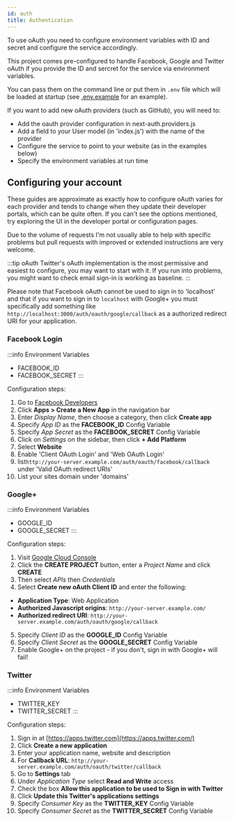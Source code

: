 ```yaml
---
id: auth
title: Authentication
---
```


To use oAuth you need to configure environment variables with ID and secret and configure the service accordingly.

This project comes pre-configured to handle Facebook, Google and Twitter oAuth if you provide the ID and sercret for the service via environment variables.

You can pass them on the command line or put them in `.env` file which will be loaded at startup (see [.env.example](https://github.com/iaincollins/next-auth/blob/master/example/.env.example) for an example).

If you want to add new oAuth providers (such as GitHub), you will need to:

* Add the oauth provider configuration in next-auth.providers.js
* Add a field to your User model (in 'index.js') with the name of the provider
* Configure the service to point to your website (as in the examples below)
* Specify the environment variables at run time

## Configuring your account

These guides are approximate as exactly how to configure oAuth varies for each provider and tends to change when they update their developer portals, which can be quite often. If you can't see the options mentioned, try exploring the UI in the developer portal or configuration pages.

Due to the volume of requests I'm not usually able to help with specific problems but pull requests with improved or extended instructions are very welcome.

:::tip oAuth
Twitter's oAuth implementation is the most permissive and easiest to configure, you may want to start with it. If you run into problems, you might want to check email sign-in is working as baseline.
:::

Please note that Facebook oAuth cannot be used to sign in to 'localhost' and that if you want to sign in to `localhost` with Google+ you must specifically add something like `http://localhost:3000/auth/oauth/google/callback` as a authorized redirect URI for your application.

### Facebook Login

:::info Environment Variables
* FACEBOOK_ID
* FACEBOOK_SECRET
:::

Configuration steps:

1. Go to [Facebook Developers](https://developers.facebook.com/)
2. Click **Apps > Create a New App** in the navigation bar
3. Enter *Display Name*, then choose a category, then click **Create app**
5. Specify *App ID* as the **FACEBOOK_ID** Config Variable
6. Specify *App Secret* as the **FACEBOOK_SECRET** Config Variable
7. Click on *Settings* on the sidebar, then click **+ Add Platform**
8. Select **Website**
9. Enable 'Client OAuth Login' and 'Web OAuth Login'
10. list`http://your-server.example.com/auth/oauth/facebook/callback` under 'Valid OAuth redirect URIs'
11. List your sites domain under 'domains'

### Google+

:::info Environment Variables
* GOOGLE_ID
* GOOGLE_SECRET
:::

Configuration steps:

1. Visit [Google Cloud Console](https://cloud.google.com/console/project)
2. Click the **CREATE PROJECT** button, enter a *Project Name* and click **CREATE**
3. Then select *APIs* then *Credentials* 
4. Select **Create new oAuth Client ID** and enter the following:
 - **Application Type**: Web Application
 - **Authorized Javascript origins**: `http://your-server.example.com/`
 - **Authorized redirect URI**: `http://your-server.example.com/auth/oauth/google/callback`
5. Specify *Client ID* as the **GOOGLE_ID** Config Variable
6. Specify *Client Secret* as the **GOOGLE_SECRET** Config Variable
7. Enable Google+ on the project - if you don't, sign in with Google+ will fail!

### Twitter 

:::info Environment Variables
* TWITTER_KEY
* TWITTER_SECRET
:::
  
Configuration steps:

1. Sign in at [https://apps.twitter.com](https://apps.twitter.com/)
2. Click **Create a new application**
3. Enter your application name, website and description
4. For **Callback URL**: `http://your-server.example.com/auth/oauth/twitter/callback`
5. Go to **Settings** tab
6. Under *Application Type* select **Read and Write** access
7. Check the box **Allow this application to be used to Sign in with Twitter**
8. Click **Update this Twitter's applications settings**
9. Specify *Consumer Key* as the **TWITTER_KEY** Config Variable
10. Specify *Consumer Secret* as the **TWITTER_SECRET** Config Variable
